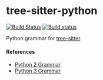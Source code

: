 tree-sitter-python
==================

[![Build Status](https://travis-ci.org/tree-sitter/tree-sitter-python.svg?branch=master)](https://travis-ci.org/tree-sitter/tree-sitter-python)
[![Build status](https://ci.appveyor.com/api/projects/status/ddxtf154nsck4wbe/branch/master?svg=true)](https://ci.appveyor.com/project/maxbrunsfeld/tree-sitter-python/branch/master)

Python grammar for [tree-sitter][].

[tree-sitter]: https://github.com/tree-sitter/tree-sitter

#### References

* [Python 2 Grammar](https://docs.python.org/2/reference/grammar.html)
* [Python 3 Grammar](https://docs.python.org/3/reference/grammar.html)
